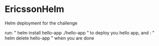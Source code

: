 # EricssonHelm
Helm deployment for the challenge

run:
 " helm install hello-app ./hello-app "
to deploy you hello app, and :
 " helm delete hello-app "
when you are done
